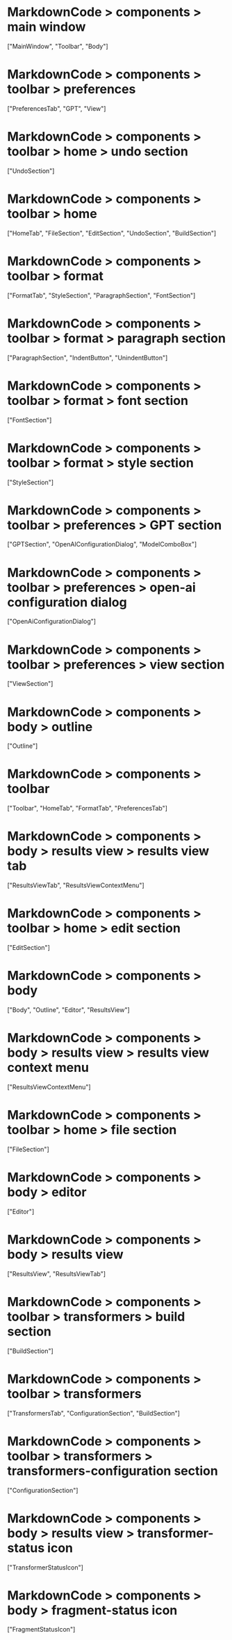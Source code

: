# MarkdownCode > components > main window
["MainWindow", "Toolbar", "Body"]
# MarkdownCode > components > toolbar > preferences
["PreferencesTab", "GPT", "View"]
# MarkdownCode > components > toolbar > home > undo section
["UndoSection"]
# MarkdownCode > components > toolbar > home
["HomeTab", "FileSection", "EditSection", "UndoSection", "BuildSection"]
# MarkdownCode > components > toolbar > format
["FormatTab", "StyleSection", "ParagraphSection", "FontSection"]
# MarkdownCode > components > toolbar > format > paragraph section
["ParagraphSection", "IndentButton", "UnindentButton"]
# MarkdownCode > components > toolbar > format > font section
["FontSection"]
# MarkdownCode > components > toolbar > format > style section
["StyleSection"]
# MarkdownCode > components > toolbar > preferences > GPT section
["GPTSection", "OpenAIConfigurationDialog", "ModelComboBox"]
# MarkdownCode > components > toolbar > preferences > open-ai configuration dialog
["OpenAiConfigurationDialog"]
# MarkdownCode > components > toolbar > preferences > view section
["ViewSection"]
# MarkdownCode > components > body > outline
["Outline"]
# MarkdownCode > components > toolbar
["Toolbar", "HomeTab", "FormatTab", "PreferencesTab"]
# MarkdownCode > components > body > results view > results view tab
["ResultsViewTab", "ResultsViewContextMenu"]
# MarkdownCode > components > toolbar > home > edit section
["EditSection"]
# MarkdownCode > components > body
["Body", "Outline", "Editor", "ResultsView"]
# MarkdownCode > components > body > results view > results view context menu
["ResultsViewContextMenu"]
# MarkdownCode > components > toolbar > home > file section
["FileSection"]
# MarkdownCode > components > body > editor
["Editor"]
# MarkdownCode > components > body > results view
["ResultsView", "ResultsViewTab"]
# MarkdownCode > components > toolbar > transformers > build section
["BuildSection"]
# MarkdownCode > components > toolbar > transformers
["TransformersTab", "ConfigurationSection", "BuildSection"]
# MarkdownCode > components > toolbar > transformers > transformers-configuration section
["ConfigurationSection"]
# MarkdownCode > components > body > results view > transformer-status icon
["TransformerStatusIcon"]
# MarkdownCode > components > body > fragment-status icon
["FragmentStatusIcon"]
